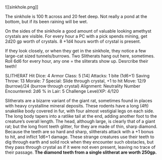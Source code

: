 
![[sinkhole.png]]

The sinkhole is 100 ft across and 20 feet deep. Not really a pond at the bottom, but if its been raining will be wet.

On the sides of the sinkhole a good amount of valuable looking amethyst crystals are visible. For every hour a PC with a pick spends mining, get 2d20 gp worth of crystals. 8 +1d4 hours worth of crystal is present.

If they look closely, or when they get in the sinkhole, they notice a few  large-cat sized tunnels/burrows. Two Slitherats hang out here, sometimes. Roll 6d6 for every hour, any one = the sliterats show up. Desrcribe their teeth!


SLITHERAT 
Hit Dice: 4 
Armor Class: 5 [14] 
Attacks: 1 bite (1d6+1) 
Saving Throw: 13
Morale: 7 
Special: Slide through crystal, +1 to hit 
Move: 12/9 (burrow)/24 (burrow through crystal) 
Alignment: Neutrality 
Number Encountered: 2d6 
% in Lair: 5 
Challenge Level/XP: 4/120 

Slitherats are a bizarre variant of the giant rat, sometimes found in places with heavy crystalline mineral deposits. These rodents have a long (4ft) snakelike body covered in fur, with four almost vestigial legs on each side. The long body tapers into a ratlike tail at the end, adding another foot to the creature’s overall length. The head, although large, is clearly that of a giant rat; but the long front teeth glitter, for they are made of thin, sharp diamond. Because the teeth are so hard and sharp, slitherats attack with a +1 bonus to hit, and inflict 1d6+1 damage. These strange creatures use their teeth to dig through earth and solid rock when they encounter such obstacles, but they pass through crystal as if it were not even present, leaving no trace of their passage. **The diamond teeth from a single slitherat are worth 250gp.** 